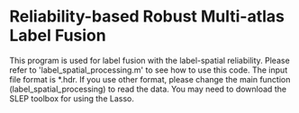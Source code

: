 # Reliability-based Robust Multi-atlas Label Fusion
This program is used for label fusion with the label-spatial reliability.
Please refer to 'label_spatial_processing.m' to see how to use this code.
The input file format is *.hdr. If you use other format, please change the main function (label_spatial_processing) to read the data.
You may need to download the SLEP toolbox for using the Lasso.
